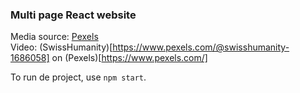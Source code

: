 ### Multi page React website 
Media source: [Pexels](https://www.pexels.com/)<br/>
Video: (SwissHumanity)[https://www.pexels.com/@swisshumanity-1686058] on (Pexels)[https://www.pexels.com/]

To run de project, use `npm start`.
